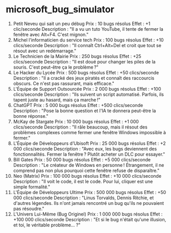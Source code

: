 # microsoft_bug_simulator

1. Petit Neveu qui sait un peu débug
   Prix : 10 bugs résolus
   Effet : +1 clic/seconde
   Description : "Il a vu un tuto YouTube, il tente de fermer la fenêtre avec Alt+F4. C'est mignon."
2. Michel l’informaticien du service tech
   Prix : 100 bugs résolus
   Effet : +10 clics/seconde
   Description : "Il connaît Ctrl+Alt+Del et croit que tout se résout avec un redémarrage."
3. Le Technicien de la Mairie
   Prix : 250 bugs résolus
   Effet : +25 clics/seconde
   Description : "Il est doué pour changer les piles de la souris. C'est peut-être ça le problème ?"
4. Le Hacker du Lycée
   Prix : 500 bugs résolus
   Effet : +50 clics/seconde
   Description : "Il a cracké des jeux piratés et connaît des raccourcis obscurs. Ce n'est pas rassurant, mais efficace."
5. L'Équipe de Support Outsourcée
   Prix : 2 000 bugs résolus
   Effet : +100 clics/seconde
   Description : "Ils suivent un script automatisé. Parfois, ils tapent juste au hasard, mais ça marche !"
6. ChatGPT
   Prix : 5 000 bugs résolus
   Effet : +500 clics/seconde
   Description : "Pose la bonne question et l'IA te donnera peut-être la bonne réponse."
7. McKay de Stargate
   Prix : 10 000 bugs résolus
   Effet : +1 000 clics/seconde
   Description : "Il râle beaucoup, mais il résout des problèmes complexes comme fermer une fenêtre Windows impossible à fermer."
8. L'Équipe de Développeurs d’Ubisoft
   Prix : 25 000 bugs résolus
   Effet : +2 000 clics/seconde
   Description : "Avec eux, les bugs deviennent des fonctionnalités. Fermer la fenêtre ? Plutôt acheter un DLC pour essayer."
9. Bill Gates
   Prix : 50 000 bugs résolus
   Effet : +5 000 clics/seconde
   Description : "Le créateur de Windows en personne ! Étrangement, il ne comprend pas non plus pourquoi cette fenêtre refuse de disparaître."
10. Neo (Matrix)
    Prix : 100 000 bugs résolus
    Effet : +10 000 clics/seconde
    Description : "Il voit le code, il est le code. Pour lui, cliquer est une simple formalité."
11. L'Équipe de Développeurs Ultime
    Prix : 500 000 bugs résolus
    Effet : +50 000 clics/seconde
    Description : "Linus Torvalds, Dennis Ritchie, et d'autres légendes. Ils n'ont jamais rencontré un bug qu'ils ne pouvaient pas résoudre."
12. L'Univers Lui-Même (Bug Originel)
    Prix : 1 000 000 bugs résolus
    Effet : +100 000 clics/seconde
    Description : "Et si le bug n'était qu'une illusion, et toi, le véritable problème... ?"
